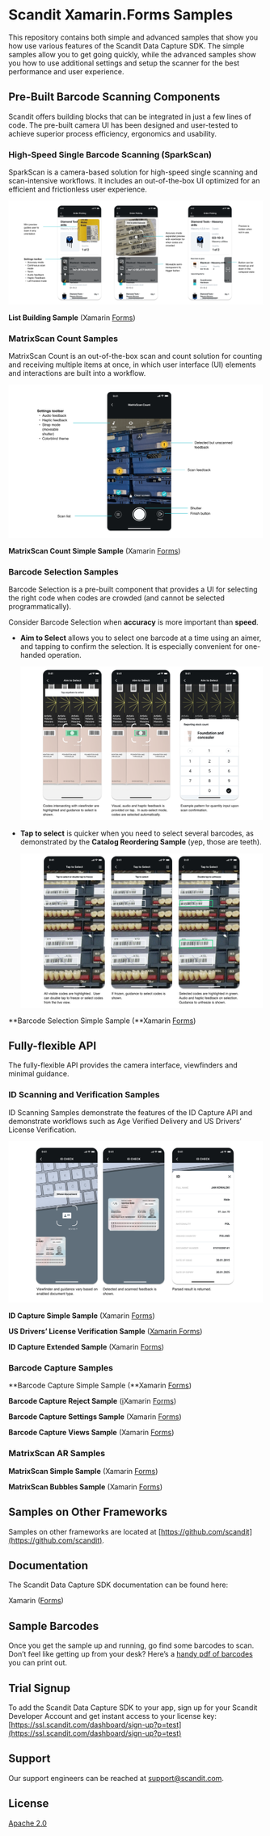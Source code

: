 # Scandit Xamarin.Forms Samples

This repository contains both simple and advanced samples that show you how use various features of the Scandit Data Capture SDK. The simple samples allow you to get going quickly, while the advanced samples show you how to use additional settings and setup the scanner for the best performance and user experience.

## **Pre-Built Barcode Scanning Components**

Scandit offers building blocks that can be integrated in just a few lines of code. The pre-built camera UI has been designed and user-tested to achieve superior process efficiency, ergonomics and usability.

### High-Speed Single Barcode Scanning (**SparkScan)**

SparkScan is a camera-based solution for high-speed single scanning and scan-intensive workflows. It includes an out-of-the-box UI optimized for an efficient and frictionless user experience.

![SparkScan.png](https://github.com/Scandit/.github/blob/main/images/SparkScan.png)

**List Building Sample** (Xamarin [Forms](https://github.com/Scandit/datacapture-xamarin-forms-samples/tree/master/ListBuildingSample))

### MatrixScan Count Samples

MatrixScan Count is an out-of-the-box scan and count solution for counting and receiving multiple items at once, in which user interface (UI) elements and interactions are built into a workflow.

![MSCount.png](https://github.com/Scandit/.github/blob/main/images/MSCount.png)

**MatrixScan Count Simple Sample** (Xamarin [Forms](https://github.com/Scandit/datacapture-xamarin-forms-samples/tree/master/MatrixScanCountSimpleSample/MatrixScanCountSimpleSample))

### Barcode Selection Samples

Barcode Selection is a pre-built component that provides a UI for selecting the right code when codes are crowded (and cannot be selected programmatically).

Consider Barcode Selection when **accuracy** is more important than **speed**.

- **Aim to Select** allows you to select one barcode at a time using an aimer, and tapping to confirm the selection. It is especially convenient for one-handed operation.

  ![AimToSelect.png](https://github.com/Scandit/.github/blob/main/images/AimToSelect.png)


- **Tap to select** is quicker when you need to select several barcodes, as demonstrated by the **Catalog Reordering Sample** (yep, those are teeth).

  ![TapToSelect.png](https://github.com/Scandit/.github/blob/main/images/TapToSelect.png)


**Barcode Selection Simple Sample (**Xamarin [Forms](https://github.com/Scandit/datacapture-xamarin-forms-samples/tree/master/BarcodeSelectionSimpleSample))

## Fully-flexible API

The fully-flexible API provides the camera interface, viewfinders and minimal guidance.

### ID Scanning and Verification Samples

ID Scanning Samples demonstrate the features of the ID Capture API and demonstrate workflows such as Age Verified Delivery and US Drivers’ License Verification.

![IDScanning.png](https://github.com/Scandit/.github/blob/main/images/IDScanning.png)

**ID Capture Simple Sample** (Xamarin [Forms](https://github.com/Scandit/datacapture-xamarin-forms-samples/tree/master/IdCaptureSimpleSample))

**US Drivers’ License Verification Sample** ([Xamarin Forms](https://github.com/Scandit/datacapture-xamarin-forms-samples/tree/master/USDLVerificationSample))

**ID Capture Extended Sample** (Xamarin [Forms](https://github.com/Scandit/datacapture-xamarin-forms-samples/tree/master/IdCaptureExtendedSample))

### Barcode Capture Samples

**Barcode Capture Simple Sample (**Xamarin [Forms](https://github.com/Scandit/datacapture-xamarin-forms-samples/tree/master/BarcodeCaptureSimpleSample))

**Barcode Capture Reject Sample** ([i](https://github.com/Scandit/datacapture-ios-samples/tree/master/BarcodeCaptureRejectSample)Xamarin [Forms](https://github.com/Scandit/datacapture-xamarin-forms-samples/tree/master/BarcodeCaptureRejectSample))

**Barcode Capture Settings Sample** (Xamarin [Forms](https://github.com/Scandit/datacapture-xamarin-forms-samples/tree/master/BarcodeCaptureSettingsSample))

**Barcode Capture Views Sample** (Xamarin [Forms](https://github.com/Scandit/datacapture-xamarin-forms-samples/tree/master/BarcodeCaptureViewsSample))

### MatrixScan AR Sam**ples**

**MatrixScan Simple Sample** (Xamarin [Forms](https://github.com/Scandit/datacapture-xamarin-forms-samples/tree/master/MatrixScanSimpleSample))

**MatrixScan Bubbles Sample** (Xamarin [Forms](https://github.com/Scandit/datacapture-xamarin-forms-samples/tree/master/MatrixScanBubblesSample))

## Samples on Other Frameworks

Samples on other frameworks are located at [https://github.com/scandit](https://github.com/scandit).

## Documentation

The Scandit Data Capture SDK documentation can be found here:

Xamarin ([Forms](https://docs.scandit.com/data-capture-sdk/xamarin.forms/index.html))

## Sample Barcodes

Once you get the sample up and running, go find some barcodes to scan. Don’t feel like getting up from your desk? Here’s a [handy pdf of barcodes](https://github.com/Scandit/.github/blob/main/images/PrintTheseBarcodes.pdf) you can print out.

## Trial Signup

To add the Scandit Data Capture SDK to your app, sign up for your Scandit Developer Account  and get instant access to your license key: [https://ssl.scandit.com/dashboard/sign-up?p=test](https://ssl.scandit.com/dashboard/sign-up?p=test)

## Support

Our support engineers can be reached at [support@scandit.com](mailto:support@scandit.com).

## License

[Apache 2.0](http://www.apache.org/licenses/LICENSE-2.0)
